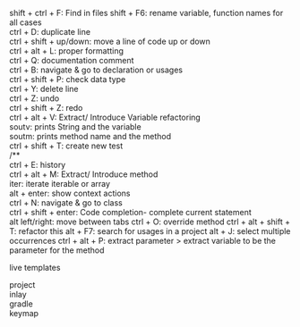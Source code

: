shift + ctrl + F: Find in files
shift + F6: rename variable, function names for all cases<br>
ctrl + D: duplicate line<br>
ctrl + shift + up/down: move a line of code up or down<br>
ctrl + alt + L: proper formatting<br>
ctrl + Q: documentation comment<br>
ctrl + B: navigate & go to declaration or usages<br>
ctrl + shift + P: check data type<br>
ctrl + Y: delete line<br>
ctrl + Z: undo<br>
ctrl + shift + Z: redo<br>
ctrl + alt + V: Extract/ Introduce Variable refactoring<br>
soutv: prints String and the variable<br>
soutm: prints method name and the method<br>
ctrl + shift + T: create new test<br>
/** <br>
ctrl + E: history<br>
ctrl + alt + M: Extract/ Introduce method<br>
iter: iterate iterable or array<br>
alt + enter: show context actions<br>
ctrl + N: navigate & go to class<br>
ctrl + shift + enter: Code completion- complete current statement<br>
alt left/right: move between tabs
ctrl + O: override method
ctrl + alt + shift + T: refactor this
alt + F7: search for usages in a project
alt + J: select multiple occurrences
ctrl + alt + P: extract parameter > extract variable to be the parameter for the method

live templates

project<br>
inlay<br>
gradle<br>
keymap<br>
